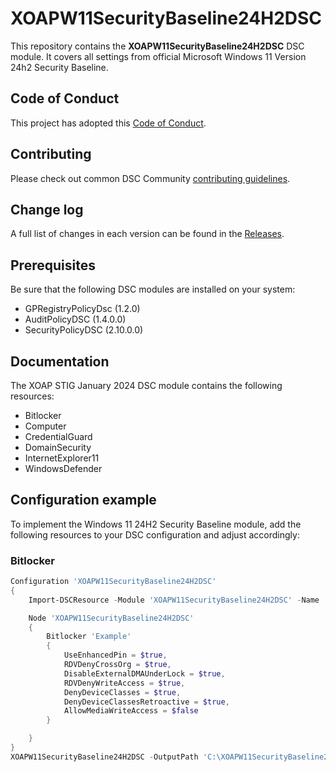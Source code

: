 # XOAPW11SecurityBaseline24H2DSC

This repository contains the **XOAPW11SecurityBaseline24H2DSC** DSC module. 
It covers all settings from official Microsoft Windows 11 Version 24h2 Security Baseline.

## Code of Conduct

This project has adopted this [Code of Conduct](CODE_OF_CONDUCT.md).

## Contributing

Please check out common DSC Community [contributing guidelines](https://dsccommunity.org/guidelines/contributing).

## Change log

A full list of changes in each version can be found in the  [Releases](https://github.com/xoap-io/XOAPSTIGAugust2023DSC/releases).

## Prerequisites

Be sure that the following DSC modules are installed on your system:

- GPRegistryPolicyDsc (1.2.0)
- AuditPolicyDSC (1.4.0.0)
- SecurityPolicyDSC (2.10.0.0)

## Documentation

The XOAP STIG January 2024 DSC module contains the following resources:

- Bitlocker
- Computer
- CredentialGuard
- DomainSecurity
- InternetExplorer11
- WindowsDefender

## Configuration example

To implement the Windows 11 24H2 Security Baseline module, add the following resources to your DSC configuration and adjust accordingly:

### Bitlocker

```PowerShell
Configuration 'XOAPW11SecurityBaseline24H2DSC'
{
    Import-DSCResource -Module 'XOAPW11SecurityBaseline24H2DSC' -Name 'Bitlocker' -ModuleVersion '0.0.1'

    Node 'XOAPW11SecurityBaseline24H2DSC'
    {
        Bitlocker 'Example'
        {
            UseEnhancedPin = $true,
            RDVDenyCrossOrg = $true,
            DisableExternalDMAUnderLock = $true,
            RDVDenyWriteAccess = $true,   
            DenyDeviceClasses = $true,    
            DenyDeviceClassesRetroactive = $true,   
            AllowMediaWriteAccess = $false
        }

    }
}
XOAPW11SecurityBaseline24H2DSC -OutputPath 'C:\XOAPW11SecurityBaseline24H2DSC'
